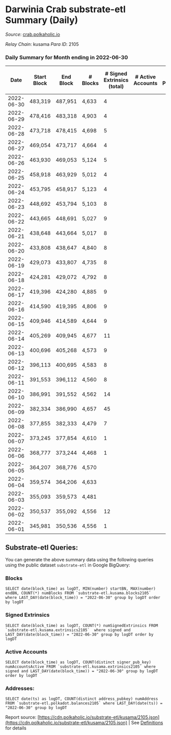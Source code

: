 # Darwinia Crab substrate-etl Summary (Daily)

_Source_: [crab.polkaholic.io](https://crab.polkaholic.io)

*Relay Chain*: kusama
*Para ID*: 2105



### Daily Summary for Month ending in 2022-06-30


| Date | Start Block | End Block | # Blocks | # Signed Extrinsics (total) | # Active Accounts | # Passive | # New | # Addresses with Balances | # Events | # Transfers | # XCM Transfers In | # XCM Transfers Out |
| ---- | ----------- | --------- | -------- | --------------------------- | ----------------- | --------- | ----- | ------------------------- | -------- | ----------- | ------------------ | ------------------- |
| 2022-06-30 | 483,319 | 487,951 | 4,633  | 4 |  |  |  | 26 | 9,281 |   |   |   |
| 2022-06-29 | 478,416 | 483,318 | 4,903  | 4 |  |  |  | 26 | 9,821 |   |   |   |
| 2022-06-28 | 473,718 | 478,415 | 4,698  | 5 |  |  |  | 26 | 9,480 | 60 (-) | 1 ($0.02) | 1 ($0.02) |
| 2022-06-27 | 469,054 | 473,717 | 4,664  | 4 |  |  |  | 26 | 9,343 |   |   |   |
| 2022-06-26 | 463,930 | 469,053 | 5,124  | 5 |  |  |  | 26 | 10,332 | 66 ($0.07) |   |   |
| 2022-06-25 | 458,918 | 463,929 | 5,012  | 4 |  |  |  | 26 | 10,039 |   |   |   |
| 2022-06-24 | 453,795 | 458,917 | 5,123  | 4 |  |  |  | 26 | 10,260 |   |   |   |
| 2022-06-23 | 448,692 | 453,794 | 5,103  | 8 |  |  |  | 26 | 10,497 | 264 ($0.27) |   |   |
| 2022-06-22 | 443,665 | 448,691 | 5,027  | 9 |  |  |  | 26 | 10,350 | 266 ($0.33) |   |   |
| 2022-06-21 | 438,648 | 443,664 | 5,017  | 8 |  |  |  | 26 | 10,325 | 264 ($0.26) |   |   |
| 2022-06-20 | 433,808 | 438,647 | 4,840  | 8 |  |  |  | 26 | 9,970 | 264 ($0.27) |   |   |
| 2022-06-19 | 429,073 | 433,807 | 4,735  | 8 |  |  |  | 26 | 9,761 | 264 ($0.27) |   |   |
| 2022-06-18 | 424,281 | 429,072 | 4,792  | 8 |  |  |  | 26 | 9,875 | 264 ($0.28) |   |   |
| 2022-06-17 | 419,396 | 424,280 | 4,885  | 9 |  |  |  | 26 | 10,066 | 266 ($0.35) |   |   |
| 2022-06-16 | 414,590 | 419,395 | 4,806  | 9 |  |  |  | 26 | 9,972 | 324 ($0.28) | 1 ($0.001) | 1 ($0.002) |
| 2022-06-15 | 409,946 | 414,589 | 4,644  | 9 |  |  |  | 26 | 9,584 | 266 ($0.35) |   |   |
| 2022-06-14 | 405,269 | 409,945 | 4,677  | 11 |  |  |  | 26 | 9,742 | 333 ($0.34) | 4 ($0.03) | 2 ($0.02) |
| 2022-06-13 | 400,696 | 405,268 | 4,573  | 9 |  |  |  | 26 | 9,507 | 324 ($0.30) | 1 ($0.003) | 1 ($0.003) |
| 2022-06-12 | 396,113 | 400,695 | 4,583  | 8 |  |  |  | 26 | 9,456 | 264 ($0.33) |   |   |
| 2022-06-11 | 391,553 | 396,112 | 4,560  | 8 |  |  |  | 26 | 9,411 | 264 ($0.30) |   |   |
| 2022-06-10 | 386,991 | 391,552 | 4,562  | 14 |  |  |  | 26 | 9,715 | 524 ($10.43) | 1 ($0.001) | 1 (-) |
| 2022-06-09 | 382,334 | 386,990 | 4,657  | 45 |  |  |  | 22 | 10,572 | 1,028 ($7.96) | 1 ($0.003) | 8 ($0.02) |
| 2022-06-08 | 377,855 | 382,333 | 4,479  | 7 |  |  |  | 17 | 9,417 | 385 ($0.02) | 8 ($0.14) | 6 ($0.13) |
| 2022-06-07 | 373,245 | 377,854 | 4,610  | 1 |  |  |  | 16 | 9,289 | 60 ($0.001) |   | 1 ($0.005) |
| 2022-06-06 | 368,777 | 373,244 | 4,468  | 1 |  |  |  | 16 | 9,006 | 60 ($0.001) |   | 1 ($0.004) |
| 2022-06-05 | 364,207 | 368,776 | 4,570  |  |  |  |  | 16 | 9,142 |   |   |   |
| 2022-06-04 | 359,574 | 364,206 | 4,633  |  |  |  |  | 16 | 9,269 |   |   |   |
| 2022-06-03 | 355,093 | 359,573 | 4,481  |  |  |  |  | 16 | 8,964 |   |   |   |
| 2022-06-02 | 350,537 | 355,092 | 4,556  | 12 |  |  |  | 16 | 9,690 | 465 ($51.86) | 5 ($0.88) | 7 ($1.73) |
| 2022-06-01 | 345,981 | 350,536 | 4,556  | 1 |  |  |  | 11 | 9,124 |   |   |   |

## Substrate-etl Queries:
You can generate the above summary data using the following queries using the public dataset `substrate-etl` in Google BigQuery:


### Blocks
```
SELECT date(block_time) as logDT, MIN(number) startBN, MAX(number) endBN, COUNT(*) numBlocks FROM `substrate-etl.kusama.blocks2105`  where LAST_DAY(date(block_time)) = "2022-06-30" group by logDT order by logDT
```


### Signed Extrinsics
```
SELECT date(block_time) as logDT, COUNT(*) numSignedExtrinsics FROM `substrate-etl.kusama.extrinsics2105`  where signed and LAST_DAY(date(block_time)) = "2022-06-30" group by logDT order by logDT
```


### Active Accounts
```
SELECT date(block_time) as logDT, COUNT(distinct signer_pub_key) numAccountsActive FROM `substrate-etl.kusama.extrinsics2105` where signed and LAST_DAY(date(block_time)) = "2022-06-30" group by logDT order by logDT
```


### Addresses:
```
SELECT date(ts) as logDT, COUNT(distinct address_pubkey) numAddress FROM `substrate-etl.polkadot.balances2105` where LAST_DAY(date(ts)) = "2022-06-30" group by logDT
```



Report source: [https://cdn.polkaholic.io/substrate-etl/kusama/2105.json](https://cdn.polkaholic.io/substrate-etl/kusama/2105.json) | See [Definitions](/DEFINITIONS.md) for details
